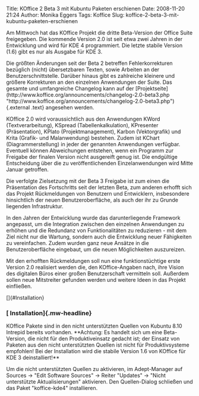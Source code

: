 Title: KOffice 2 Beta 3 mit Kubuntu Paketen erschienen
Date: 2008-11-20 21:24
Author: Monika Eggers
Tags: Koffice
Slug: koffice-2-beta-3-mit-kubuntu-paketen-erschienen

Am Mittwoch hat das KOffice Projekt die dritte Beta-Version der Office
Suite freigegeben. Die kommende Version 2.0 ist seit etwa zwei Jahren in
der Entwicklung und wird für KDE 4 programmiert. Die letzte stabile
Version (1.6) gibt es nur als Ausgabe für KDE 3.

</p>
Die größten Änderungen seit der Beta 2 betreffen Fehlerkorrekturen
bezüglich (nicht) übersetzbaren Texten, sowie Arbeiten an der
Benutzerschnittstelle. Darüber hinaus gibt es zahlreiche kleinere und
größere Korrekturen an den einzelnen Anwendungen der Suite. Das gesamte
und umfangreiche Changelog kann auf der
[Projektseite](http://www.koffice.org/announcements/changelog-2.0-beta3.php "http://www.koffice.org/announcements/changelog-2.0-beta3.php"){.external
.text} angesehen werden.

</p>
<!--break--><!--break-->

KOffice 2.0 wird voraussichtlich aus den Anwendungen KWord
(Textverarbeitung), KSpread (Tabellenkalkulation), KPresenter
(Präsentation), KPlato (Projektmanagement), Karbon (Vektorgrafik) und
Krita (Grafik- und Malanwendung) bestehen. Zudem ist KChart
(Diagrammerstellung) in jeder der genannten Anwendungen verfügbar.
Eventuell können Abweichungen entstehen, wenn ein Programm zur Freigabe
der finalen Version nicht ausgereift genug ist. Die endgültige
Entscheidung über die zu veröffentlichenden Einzelanwendungen wird Mitte
Januar getroffen.

</p>
Die verfolgte Zielsetzung mit der Beta 3 Freigabe ist zum einen die
Präsentation des Fortschritts seit der letzten Beta, zum anderen erhofft
sich das Projekt Rückmeldungen von Benutzern und Entwicklern,
insbesondere hinsichtlich der neuen Benutzeroberfläche, als auch der ihr
zu Grunde liegenden Infrastruktur.

</p>
In den Jahren der Entwicklung wurde das darunterliegende Framework
angepasst, um die Integration zwischen den einzelnen Anwendungen zu
erhöhen und die Redundanz von Funktionalitäten zu reduzieren - mit dem
Ziel nicht nur die Wartung, sondern auch die Entwicklung neuer
Fähigkeiten zu vereinfachen. Zudem wurden ganz neue Ansätze in die
Benutzeroberfläche eingebaut, um die neuen Möglichkeiten auszureizen.

</p>
Mit den erhofften Rückmeldungen soll nun eine funktionstüchtige erste
Version 2.0 realisiert werden die, den KOffice-Angaben nach, ihre Vision
des digitalen Büros einer großen Benutzerschaft vermitteln soll.
Außerdem sollen neue Mitstreiter gefunden werden und weitere Ideen in
das Projekt einfließen.

</p>
[]{#Installation}  

### [ Installation]{.mw-headline}

</p>
KOffice Pakete sind in den nicht unterstützten Quellen von Kubuntu 8.10
Intrepid bereits vorhanden. **Achtung: Es handelt sich um eine
Beta-Version, die nicht für den Produktiveinsatz gedacht ist; der
Einsatz von Paketen aus den nicht unterstützten Quellen ist nicht für
Produktivsysteme empfohlen! Bei der Installation wird die stabile
Version 1.6 von KOffice für KDE 3 deinstalliert!**

</p>
Um die nicht unterstützten Quellen zu aktivieren, im Adept-Manager auf
Sources → "Edit Software Sources" → Reiter "Updates" → "Nicht
unterstützte Aktualisierungen" aktivieren. Den Quellen-Dialog schließen
und das Paket "koffice-kde4" installieren.

</p>

